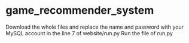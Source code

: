 # game_recommender_system

Download the whole files and replace the name and password with your MySQL account in the line 7 of website/run.py
Run the file of run.py

